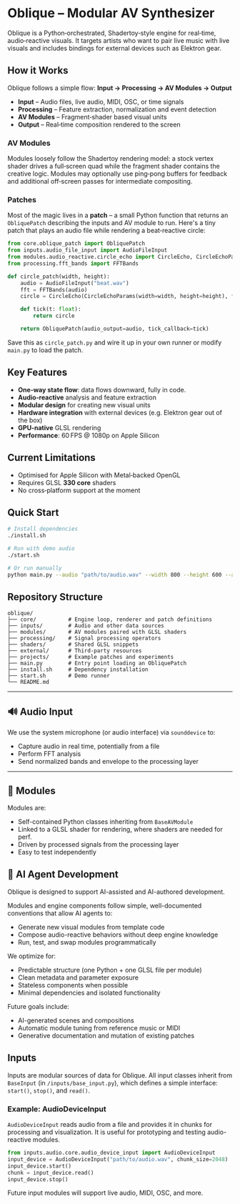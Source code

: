 # Oblique – Modular AV Synthesizer

Oblique is a Python‑orchestrated, Shadertoy‑style engine for real‑time, audio‑reactive
visuals.  It targets artists who want to pair live music with live visuals and includes
bindings for external devices such as Elektron gear.

## How it Works

Oblique follows a simple flow: **Input → Processing → AV Modules → Output**

- **Input** – Audio files, live audio, MIDI, OSC, or time signals
- **Processing** – Feature extraction, normalization and event detection
- **AV Modules** – Fragment‑shader based visual units
- **Output** – Real‑time composition rendered to the screen

### AV Modules

Modules loosely follow the Shadertoy rendering model: a stock vertex shader drives a
full‑screen quad while the fragment shader contains the creative logic.  Modules may
optionally use ping‑pong buffers for feedback and additional off‑screen passes for
intermediate compositing.

### Patches

Most of the magic lives in a **patch** – a small Python function that returns an
`ObliquePatch` describing the inputs and AV module to run.  Here's a tiny patch that
plays an audio file while rendering a beat‑reactive circle:

```python
from core.oblique_patch import ObliquePatch
from inputs.audio_file_input import AudioFileInput
from modules.audio_reactive.circle_echo import CircleEcho, CircleEchoParams
from processing.fft_bands import FFTBands

def circle_patch(width, height):
    audio = AudioFileInput("beat.wav")
    fft = FFTBands(audio)
    circle = CircleEcho(CircleEchoParams(width=width, height=height), fft)

    def tick(t: float):
        return circle

    return ObliquePatch(audio_output=audio, tick_callback=tick)
```

Save this as `circle_patch.py` and wire it up in your own runner or modify `main.py` to
load the patch.

## Key Features

- **One‑way state flow**: data flows downward, fully in code.
- **Audio‑reactive** analysis and feature extraction
- **Modular design** for creating new visual units
- **Hardware integration** with external devices (e.g. Elektron gear out of the box)
- **GPU‑native** GLSL rendering
- **Performance**: 60 FPS @ 1080p on Apple Silicon

## Current Limitations

- Optimised for Apple Silicon with Metal‑backed OpenGL
- Requires GLSL **330 core** shaders
- No cross‑platform support at the moment

## Quick Start

```bash
# Install dependencies
./install.sh

# Run with demo audio
./start.sh

# Or run manually
python main.py --audio "path/to/audio.wav" --width 800 --height 600 --audio "path_to_audio"
```

## Repository Structure

```
oblique/
├── core/          # Engine loop, renderer and patch definitions
├── inputs/        # Audio and other data sources
├── modules/       # AV modules paired with GLSL shaders
├── processing/    # Signal processing operators
├── shaders/       # Shared GLSL snippets
├── external/      # Third-party resources
├── projects/      # Example patches and experiments
├── main.py        # Entry point loading an ObliquePatch
├── install.sh     # Dependency installation
├── start.sh       # Demo runner
└── README.md
```

---

## 🔊 Audio Input

We use the system microphone (or audio interface) via `sounddevice` to:
- Capture audio in real time, potentially from a file
- Perform FFT analysis
- Send normalized bands and envelope to the processing layer

---

## 🧩 Modules

Modules are:
- Self-contained Python classes inheriting from `BaseAVModule`
- Linked to a GLSL shader for rendering, where shaders are needed for perf.
- Driven by processed signals from the processing layer
- Easy to test independently


## 🤖 AI Agent Development

Oblique is designed to support AI-assisted and AI-authored development.

Modules and engine components follow simple, well-documented conventions that allow AI agents to:
- Generate new visual modules from template code
- Compose audio-reactive behaviors without deep engine knowledge
- Run, test, and swap modules programmatically

We optimize for:
- Predictable structure (one Python + one GLSL file per module)
- Clean metadata and parameter exposure
- Stateless components when possible
- Minimal dependencies and isolated functionality

Future goals include:
- AI-generated scenes and compositions
- Automatic module tuning from reference music or MIDI
- Generative documentation and mutation of existing patches

## Inputs

Inputs are modular sources of data for Oblique. All input classes inherit from `BaseInput` (in `/inputs/base_input.py`), which defines a simple interface: `start()`, `stop()`, and `read()`.

### Example: AudioDeviceInput

`AudioDeviceInput` reads audio from a file and provides it in chunks for processing and visualization. It is useful for prototyping and testing audio-reactive modules.

```python
from inputs.audio.core.audio_device_input import AudioDeviceInput
input_device = AudioDeviceInput("path/to/audio.wav", chunk_size=2048)
input_device.start()
chunk = input_device.read()
input_device.stop()
```

Future input modules will support live audio, MIDI, OSC, and more.